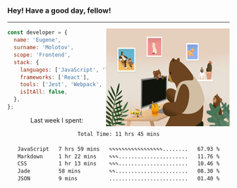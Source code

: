 ### Hey! Have a good day, fellow!
---
<img align='right' alt='GIF' vertical-align='center' src='./src/giphy.gif' width='280px' height='222px'/>

```javascript
const developer = {
  name: 'Eugene',
  surname: 'Molotov',
  scope: 'Frontend',
  stack: {
    languages: ['JavaScript', 'TypeScript'],
    frameworks: ['React'],
    tools: ['Jest', 'Webpack', 'Sass'],
    isItAll: false,
  },
};
```
<p align="center">
  Last week I spent:
</p>
<div align="center">
<!--START_SECTION:waka-->

```txt
Total Time: 11 hrs 45 mins

JavaScript   7 hrs 59 mins   ✎✎✎✎✎✎✎✎✎✎✎✎✎✎✎✎✎........   67.93 %
Markdown     1 hr 22 mins    ✎✎✎......................   11.76 %
CSS          1 hr 13 mins    ✎✎✎......................   10.46 %
Jade         58 mins         ✎✎.......................   08.30 %
JSON         9 mins          .........................   01.40 %
```

<!--END_SECTION:waka-->

